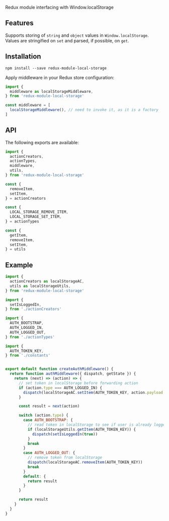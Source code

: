 Redux module interfacing with Window.localStorage

## Features
Supports storing of `string` and `object` values in `Window.localStorage`. Values are stringified on `set` and parsed, if possible, on `get`.

## Installation
```
npm install --save redux-module-local-storage
```

Apply middleware in your Redux store configuration:
``` javascript
import {
  middleware as localStorageMiddleware,
} from 'redux-module-local-storage'

const middleware = [
  localStorageMiddleware(), // need to invoke it, as it is a factory
]
```
## API
The following exports are available:
``` javascript
import {
  actionCreators,
  actionTypes,
  middleware,
  utils,
} from 'redux-module-local-storage'

const {
  removeItem,
  setItem,
} = actionCreators

const {
  LOCAL_STORAGE_REMOVE_ITEM,
  LOCAL_STORAGE_SET_ITEM,
} = actionTypes

const {
  getItem,
  removeItem,
  setItem,
} = utils
```

## Example
``` javascript
import {
  actionCreators as localStorageAC,
  utils as localStorageUtils,
} from 'redux-module-local-storage'

import {
  setIsLoggedIn,
} from './actionCreators'

import {
  AUTH_BOOTSTRAP,
  AUTH_LOGGED_IN,
  AUTH_LOGGED_OUT,
} from './actionTypes'

import {
  AUTH_TOKEN_KEY,
} from './constants'


export default function createAuthMiddleware() {
  return function authMiddleware({ dispatch, getState }) {
    return (next) => (action) => {
      // set token in localStorage before forwarding action
      if (action.type === AUTH_LOGGED_IN) {
        dispatch(localStorageAC.setItem(AUTH_TOKEN_KEY, action.payload.token))
      }

      const result = next(action)

      switch (action.type) {
        case AUTH_BOOTSTRAP: {
          // read token in localStorage to see if user is already logged in
          if (localStorageUtils.getItem(AUTH_TOKEN_KEY)) {
            dispatch(setIsLoggedIn(true))
          }
          break
        }
        case AUTH_LOGGED_OUT: {
          // remove token from localStorage
          dispatch(localStorageAC.removeItem(AUTH_TOKEN_KEY))
          break
        }
        default: {
          return result
        }
      }

      return result
    }
  }
}
```
